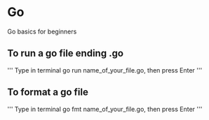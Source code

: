 # Go
Go basics for beginners
## To run a go file ending .go
'''
Type in terminal  go run name_of_your_file.go, then press Enter
'''
## To format a go file
'''
Type in terminal  go fmt name_of_your_file.go, then press Enter
'''
